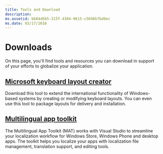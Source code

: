 ```yaml
---
title: Tools and Download
description: 
ms.assetid: b684d6b5-315f-4384-9615-c5696b7bd0ec
ms.date: 03/17/2016
---
```

# Downloads

On this page, you'll find tools and resources you can download in support of your efforts to globalize your application.

## [Microsoft keyboard layout creator](http://go.microsoft.com/fwlink/?LinkId=82315&clcid=0x409)

Download this tool to extend the international functionality of Windows-based systems by creating or modifying keyboard layouts. You can even use this tool to package layouts for delivery and installation.

## [Multilingual app toolkit](https://developer.microsoft.com/en-us/windows/develop/multilingual-app-toolkit)

The Multilingual App Toolkit (MAT) works with Visual Studio to streamline your localization workflow for Windows Store, Windows Phone and desktop apps. The toolkit helps you localize your apps with localization file management, translation support, and editing tools.



